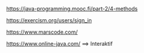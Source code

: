 https://java-programming.mooc.fi/part-2/4-methods

https://exercism.org/users/sign_in

https://www.marscode.com/

https://www.online-java.com/   ==> Interaktif
